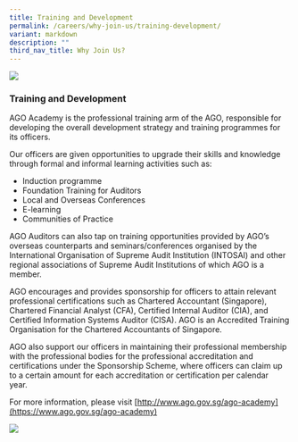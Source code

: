 ```yaml
---
title: Training and Development
permalink: /careers/why-join-us/training-development/
variant: markdown
description: ""
third_nav_title: Why Join Us?
---
```

![](/images/Academy%20Banner.jpg)

### Training and Development

AGO Academy is the professional training arm of the AGO, responsible for developing the overall development strategy and training programmes for its officers.

Our officers are given opportunities to upgrade their skills and knowledge through formal and informal learning activities such as:

*   Induction programme
*   Foundation Training for Auditors
*   Local and Overseas Conferences
*   E-learning
*   Communities of Practice

AGO Auditors can also tap on training opportunities provided by AGO’s overseas counterparts and seminars/conferences organised by the International Organisation of Supreme Audit Institution (INTOSAI) and other regional associations of Supreme Audit Institutions of which AGO is a member.

AGO encourages and provides sponsorship for officers to attain relevant professional certifications such as Chartered Accountant (Singapore), Chartered Financial Analyst (CFA), Certified Internal Auditor (CIA), and Certified Information Systems Auditor (CISA). AGO is an Accredited Training Organisation for the Chartered Accountants of Singapore.

AGO also support our officers in maintaining their professional membership with the professional bodies for the professional accreditation and certifications under the Sponsorship Scheme, where officers can claim up to a certain amount for each accreditation or certification per calendar year.  

For more information, please visit [http://www.ago.gov.sg/ago-academy](https://www.ago.gov.sg/ago-academy)

![](/images/training-and-development-002.jpg)